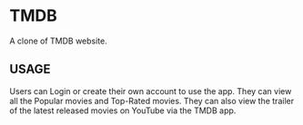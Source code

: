 # TMDB

A clone of TMDB website.

## USAGE

Users can Login or create their own account to use the app. They can view all the Popular movies and Top-Rated movies. They can also view the trailer of the latest released movies on YouTube via the TMDB app.